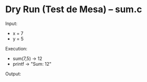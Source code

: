 # Dry Run (Test de Mesa) – sum.c

Input:
- x = 7
- y = 5

Execution:
- sum(7,5) → 12
- printf → "Sum: 12"

Output:
